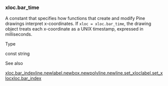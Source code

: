 ### xloc.bar\_time

A constant that specifies how functions that create and modify Pine drawings interpret x-coordinates. If `xloc = xloc.bar_time`, the drawing object treats each x-coordinate as a UNIX timestamp, expressed in milliseconds.

Type

const string

See also

[xloc.bar\_index](#const_xloc.bar_index)[line.new](#fun_line.new)[label.new](#fun_label.new)[box.new](#fun_box.new)[polyline.new](#fun_polyline.new)[line.set\_xloc](#fun_line.set_xloc)[label.set\_xloc](#fun_label.set_xloc)[xloc.bar\_index](#const_xloc.bar_index)
